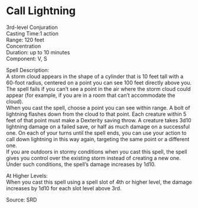 # Call Lightning
3rd-level Conjuration<br>
Casting Time:1 action<br>
Range: 120 feet<br>
Concentration<br>
Duration: up to 10 minutes<br>
Component: V, S

Spell Description:<br>
A storm cloud appears in the shape of a cylinder that is 10 feet tall with a 60-foot radius, centered on a point you can see 100 feet directly above you. The spell fails if you can’t see a point in the air where the storm cloud could appear (for example, if you are in a room that can’t accommodate the cloud).<br>When you cast the spell, choose a point you can see within range. A bolt of lightning flashes down from the cloud to that point. Each creature within 5 feet of that point must make a Dexterity saving throw. A creature takes 3d10 lightning damage on a failed save, or half as much damage on a successful one. On each of your turns until the spell ends, you can use your action to call down lightning in this way again, targeting the same point or a different one.<br>If you are outdoors in stormy conditions when you cast this spell, the spell gives you control over the existing storm instead of creating a new one. Under such conditions, the spell’s damage increases by 1d10.

At Higher Levels:<br>
When you cast this spell using a spell slot of 4th or higher level, the damage increases by 1d10 for each slot level above 3rd.

Source: SRD
